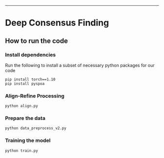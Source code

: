 
---

<div align="left">

# Deep Consensus Finding

</div>


## How to run the code

### Install dependencies

Run the following to install a subset of necessary python packages for our code

```
pip install torch==1.10
pip install pyspoa
```

### Align-Refine Processing

```
python align.py
```

### Prepare the data

```
python data_preprocess_v2.py
```

### Training the model

```
python train.py
```